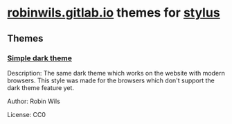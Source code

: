 # [robinwils.gitlab.io](https://robinwils.gitlab.io) themes for [stylus](https://add0n.com/stylus.html)
## Themes
### [Simple dark theme](https://codeberg.org/rmw/robinwils.gitlab.io-stylus-themes/raw/branch/master/themes/simple-dark-theme/simple-dark-theme.user.css)
Description: The same dark theme which works on the website with
modern browsers. This style was made for the browsers which don't support
the dark theme feature yet.

Author: Robin Wils

License: CC0
